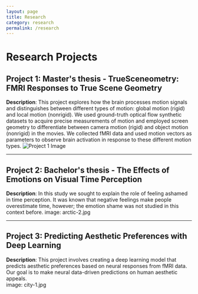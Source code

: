 ```yaml
---
layout: page
title: Research
category: research
permalink: /research
---
```


# Research Projects

## Project 1: Master's thesis - TrueSceneometry: FMRI Responses to True Scene Geometry
**Description**: This project explores how the brain processes motion signals and distinguishes between different types of motion: global motion (rigid) and local motion (nonrigid). We used ground-truth optical flow synthetic datasets to acquire precise measurements of motion and employed screen geometry to differentiate between camera motion (rigid) and object motion (nonrigid) in the movies. We collected fMRI data and used motion vectors as parameters to observe brain activation in response to these different motion types. 
![Project 1 Image](https://alppekk.github.io/ekinci.github.io/assets/img/master.png)

---

## Project 2: Bachelor's thesis - The Effects of Emotions on Visual Time Perception
**Description**: In this study we sought to explain the role of feeling ashamed in time perception. It was known that negative feelings make people overestimate time, however; the emotion shame was not studied in this context before. 
image: arctic-2.jpg

---

## Project 3: Predicting Aesthetic Preferences with Deep Learning
**Description**: This project involves creating a deep learning model that predicts aesthetic preferences based on neural responses from fMRI data. Our goal is to make neural data-driven predictions on human aesthetic appeals.  
image: city-1.jpg

